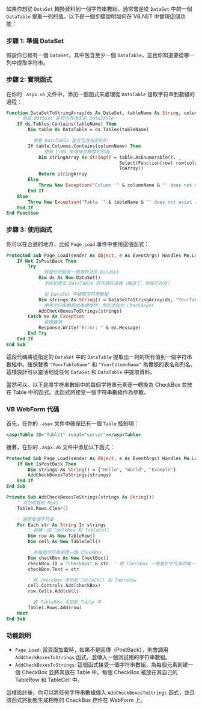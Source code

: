 如果你想從 `DataSet` 轉換資料到一個字符串數組，通常會是從 `DataSet` 中的一個 `DataTable` 提取一列的值。以下是一個步驟說明如何在 VB.NET 中實現這個功能：

### 步驟 1: 準備 DataSet

假設你已經有一個 `DataSet`，其中包含至少一個 `DataTable`，並且你知道要從哪一列中提取字符串。

### 步驟 2: 實現函式

在你的 `.aspx.vb` 文件中，添加一個函式來處理從 `DataTable` 提取字符串到數組的過程：

```vb
Function DataSetToStringArray(ds As DataSet, tableName As String, columnName As String) As String()
    ' 檢查 DataSet 是否包含指定的 DataTable
    If ds.Tables.Contains(tableName) Then
        Dim table As DataTable = ds.Tables(tableName)

        ' 檢查 DataTable 是否包含指定的列
        If table.Columns.Contains(columnName) Then
            ' 使用 LINQ 來選擇並轉換列的值
            Dim stringArray As String() = table.AsEnumerable(). _
                                          Select(Function(row) row(columnName).ToString()). _
                                          ToArray()
            Return stringArray
        Else
            Throw New Exception("Column '" & columnName & "' does not exist in the DataTable.")
        End If
    Else
        Throw New Exception("Table '" & tableName & "' does not exist in the DataSet.")
    End If
End Function
```

### 步驟 3: 使用函式

你可以在合適的地方，比如 `Page_Load` 事件中使用這個函式：

```vb
Protected Sub Page_Load(sender As Object, e As EventArgs) Handles Me.Load
    If Not IsPostBack Then
        Try
            ' 假設你已經有一個填充好的 DataSet
            Dim ds As New DataSet()
            ' 添加和填充 DataTable 的代碼在這裡（略過了，假設已存在）

            ' 從 DataSet 中提取字符串數組
            Dim strings As String() = DataSetToStringArray(ds, "YourTableName", "YourColumnName")
            ' 使用字符串數組做後續操作，例如添加到 CheckBoxes
            AddCheckBoxesToStrings(strings)
        Catch ex As Exception
            ' 處理錯誤
            Response.Write("Error: " & ex.Message)
        End Try
    End If
End Sub
```

這段代碼將從指定的 `DataSet` 中的 `DataTable` 提取出一列的所有值到一個字符串數組中。確保替換 `"YourTableName"` 和 `"YourColumnName"` 為實際的表名和列名。這樣設計可以靈活地從任何 `DataSet` 和 `DataTable` 中提取資料。

當然可以。以下是將字符串數組中的每個字符串元素逐一轉換為 CheckBox 並放在 Table 中的函式。此函式將接受一個字符串數組作為參數。

### VB WebForm 代碼

首先，在你的 `.aspx` 文件中確保已有一個 `Table` 控制項：

```asp
<asp:Table ID="Table1" runat="server"></asp:Table>
```

接著，在你的 `.aspx.vb` 文件中添加以下函式：

```vb
Protected Sub Page_Load(sender As Object, e As EventArgs) Handles Me.Load
    If Not IsPostBack Then
        Dim strings As String() = {"Hello", "World", "Example"}
        AddCheckBoxesToStrings(strings)
    End If
End Sub

Private Sub AddCheckBoxesToStrings(strings As String())
    ' 清空現有的 Rows
    Table1.Rows.Clear()

    ' 遍歷每個字符串
    For Each str As String In strings
        ' 創建一個 TableRow 和 TableCell
        Dim row As New TableRow()
        Dim cell As New TableCell()

        ' 為每個字符串創建一個 CheckBox
        Dim checkBox As New CheckBox()
        checkBox.ID = "CheckBox" & str  ' 給 CheckBox 一個基於字符串的唯一 ID
        checkBox.Text = str

        ' 將 CheckBox 添加到 TableCell 和 TableRow
        cell.Controls.Add(checkBox)
        row.Cells.Add(cell)

        ' 將 TableRow 添加到 Table 中
        Table1.Rows.Add(row)
    Next
End Sub
```

### 功能說明

- `Page_Load`: 當頁面加載時，如果不是回傳（PostBack），則會調用 `AddCheckBoxesToStrings` 函式，並傳入一個測試用的字符串數組。
- `AddCheckBoxesToStrings`: 這個函式接受一個字符串數組，為每個元素創建一個 CheckBox 並將其放在 Table 中。每個 CheckBox 被放在其自己的 TableRow 和 TableCell 中。

這樣設計後，你可以將任何字符串數組傳入 `AddCheckBoxesToStrings` 函式，並且該函式將動態生成相應的 CheckBox 控件在 WebForm 上。